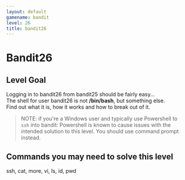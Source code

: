 ```yaml
---
layout: default
gamename: bandit
level: 26
title: bandit26
---
```


# Bandit26

Level Goal
----------

Logging in to bandit26 from bandit25 should be fairly easy…  
The shell for user bandit26 is not **/bin/bash**, but something else.  
Find out what it is, how it works and how to break out of it.

> NOTE: if you're a Windows user and typically use Powershell to  
> `ssh` into bandit: Powershell is known to cause issues with the  
> intended solution to this level. You should use command prompt  
> instead.

Commands you may need to solve this level
-----------------------------------------

ssh, cat, more, vi, ls, id, pwd
